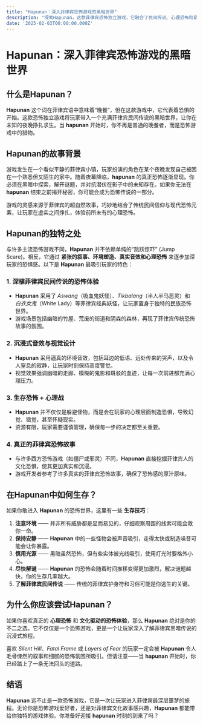 ```yaml
---
title: "Hapunan：深入菲律宾恐怖游戏的黑暗世界"
description: "探索Hapunan，这款菲律宾恐怖独立游戏，它融合了民间传说、心理恐怖和紧张刺激的游戏体验。准备好迎接最令人胆寒的夜晚！"
date: '2025-02-03T00:00:00.000Z'
---
```


# Hapunan：深入菲律宾恐怖游戏的黑暗世界

## 什么是Hapunan？

**Hapunan** 这个词在菲律宾语中意味着“晚餐”，但在这款游戏中，它代表着恐惧的开始。这款恐怖独立游戏将玩家带入一个充满菲律宾民间传说的黑暗世界，让你在未知的夜晚挣扎求生。当 **hapunan** 开始时，你不再是普通的晚餐者，而是恐怖游戏中的猎物。

## Hapunan的故事背景

游戏发生在一个看似平静的菲律宾小镇，玩家扮演的角色在某个夜晚发现自己被困在一个熟悉但又陌生的家中。随着夜幕降临，**hapunan** 的真正恐怖逐渐显现。你必须在黑暗中探索，解开谜题，并对抗潜伏在影子中的未知存在。如果你无法在 **hapunan** 结束之前揭开秘密，你可能会成为恐怖传说的一部分。

游戏的灵感来源于菲律宾的超自然故事，巧妙地结合了传统民间信仰与现代恐怖元素，让玩家在虚实之间挣扎，体验前所未有的心理恐怖。

## Hapunan的独特之处

与许多主流恐怖游戏不同，**Hapunan** 并不依赖单纯的“跳跃惊吓” (Jump Scare)。相反，它通过 **紧张的叙事、环境塑造、真实音效和心理恐怖** 来逐步加深玩家的恐惧感。以下是 **Hapunan** 最吸引玩家的特色：

### 1. **深植菲律宾民间传说的恐怖体验**
   - **Hapunan** 采用了 *Aswang*（吸血鬼妖怪）、*Tikbalang*（半人半马恶灵）和 *白衣女鬼*（White Lady）等菲律宾经典妖怪，让玩家置身于独特的民族恐怖世界。
   - 游戏场景包括幽暗的竹屋、荒废的街道和阴森的森林，再现了菲律宾传统恐怖故事的氛围。

### 2. **沉浸式音效与视觉设计**
   - **Hapunan** 采用逼真的环境音效，包括耳边的低语、远处传来的哭声，以及令人窒息的寂静，让玩家时刻保持高度警觉。
   - 视觉效果强调幽暗的走廊、模糊的鬼影和斑驳的血迹，让每一次前进都充满心理压力。

### 3. **生存恐怖 + 心理战**
   - **Hapunan** 并不仅仅是躲避怪物，而是会在玩家的心理层面制造恐惧，导致幻觉、错觉，甚至怀疑现实。
   - 资源有限，玩家需要谨慎管理，确保每一步的决定都至关重要。

### 4. **真正的菲律宾恐怖故事**
   - 与许多西方恐怖游戏（如僵尸或邪灵）不同，**Hapunan** 直接挖掘菲律宾人的文化恐惧，使其更加真实和沉浸。
   - 游戏开发者参考了许多真实的菲律宾恐怖故事，确保了恐怖感的原汁原味。

## 在Hapunan中如何生存？

如果你敢进入 **Hapunan** 的恐怖世界，这里有一些 **生存技巧**：

1. **注意环境** —— 并非所有威胁都是显而易见的，仔细观察周围的线索可能会救你一命。
2. **保持安静** —— **Hapunan** 中的一些怪物会被声音吸引，走得太快或制造噪音可能会让你暴露。
3. **慎用光源** —— 黑暗虽然恐怖，但有些实体被光线吸引，使用灯光时要格外小心。
4. **尽快解谜** —— **Hapunan** 的恐怖会随着时间推移变得更加激烈，解决谜题越快，你的生存几率越大。
5. **了解菲律宾民间传说** —— 传统的菲律宾护身符和习俗可能是你逃生的关键。

## 为什么你应该尝试Hapunan？

如果你喜欢真正的 **心理恐怖** 和 **文化驱动的恐怖体验**，那么 **Hapunan** 绝对是你的不二之选。它不仅仅是一个恐怖游戏，更是一个让玩家深入了解菲律宾黑暗传说的沉浸式旅程。

喜欢 *Silent Hill*、*Fatal Frame* 或 *Layers of Fear* 的玩家一定会被 **Hapunan** 令人毛骨悚然的叙事和细腻的恐怖氛围所吸引。但请注意——当 **hapunan** 开始时，你已经踏上了一条无法回头的道路。

## 结语

**Hapunan** 远不止是一款恐怖游戏，它是一次让玩家进入菲律宾最深层噩梦的旅程。无论你是恐怖游戏爱好者，还是对菲律宾文化故事感兴趣，**Hapunan** 都能带给你独特的游戏体验。你准备好迎接 **hapunan** 时刻的到来了吗？
